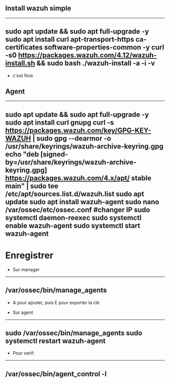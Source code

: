 ## Install wazuh simple
---
sudo apt update && sudo apt full-upgrade -y
sudo apt install curl apt-transport-https ca-certificates software-properties-common -y 
curl -s0 https://packages.wazuh.com/4.12/wazuh-install.sh && sudo bash ./wazuh-install -a -i -v
---

- c'est finis

## Agent 

---
sudo apt update && sudo apt full-upgrade -y
sudo apt install curl gnupg
curl -s https://packages.wazuh.com/key/GPG-KEY-WAZUH | sudo gpg --dearmor -o /usr/share/keyrings/wazuh-archive-keyring.gpg
echo "deb [signed-by=/usr/share/keyrings/wazuh-archive-keyring.gpg] https://packages.wazuh.com/4.x/apt/ stable main" | sudo tee /etc/apt/sources.list.d/wazuh.list
sudo apt update
sudo apt install wazuh-agent
sudo nano /var/ossec/etc/ossec.conf #changer IP
sudo systemctl daemon-reexec
sudo systemctl enable wazuh-agent
sudo systemctl start wazuh-agent
---

# Enregistrer
- Sur manager
---
/var/ossec/bin/manage_agents
---
- A pour ajouter, puis E pour exporter la clé

- Sur agent 
---
sudo /var/ossec/bin/manage_agents
sudo systemctl restart wazuh-agent
---

- Pour verif:
---
/var/ossec/bin/agent_control -l
---
